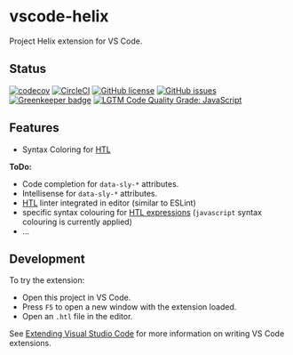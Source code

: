 # vscode-helix

Project Helix extension for VS Code.

## Status
[![codecov](https://img.shields.io/codecov/c/github/adobe/vscode-helix.svg)](https://codecov.io/gh/adobe/vscode-helix)
[![CircleCI](https://img.shields.io/circleci/project/github/adobe/vscode-helix.svg)](https://circleci.com/gh/adobe/vscode-helix)
[![GitHub license](https://img.shields.io/github/license/adobe/vscode-helix.svg)](https://github.com/adobe/vscode-helix/blob/master/LICENSE.txt)
[![GitHub issues](https://img.shields.io/github/issues/adobe/vscode-helix.svg)](https://github.com/adobe/vscode-helix/issues)
[![Greenkeeper badge](https://badges.greenkeeper.io/adobe/vscode-helix.svg)](https://greenkeeper.io/)
[![LGTM Code Quality Grade: JavaScript](https://img.shields.io/lgtm/grade/javascript/g/adobe/vscode-helix.svg?logo=lgtm&logoWidth=18)](https://lgtm.com/projects/g/adobe/vscode-helix)

## Features

* Syntax Coloring for [HTL](https://github.com/adobe/htl-spec/blob/master/SPECIFICATION.md)

**ToDo:**

* Code completion for `data-sly-*` attributes.
* Intellisense for `data-sly-*` attributes.
* [HTL](https://github.com/adobe/htl-spec/blob/master/SPECIFICATION.md) linter integrated in editor (similar to ESLint)
* specific syntax colouring for [HTL expressions](https://github.com/adobe/htl-spec/blob/master/SPECIFICATION.md#1-expression-language-syntax-and-semantics) (`javascript` syntax colouring is currently applied) 
* ...

## Development

To try the extension:

* Open this project in VS Code.
* Press `F5` to open a new window with the extension loaded.
* Open an `.htl` file in the editor.

See [Extending Visual Studio Code](https://code.visualstudio.com/docs/extensions/overview) for more information on writing VS Code extensions.

